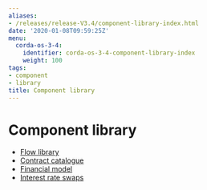 ```yaml
---
aliases:
- /releases/release-V3.4/component-library-index.html
date: '2020-01-08T09:59:25Z'
menu:
  corda-os-3-4:
    identifier: corda-os-3-4-component-library-index
    weight: 100
tags:
- component
- library
title: Component library
---
```



# Component library



* [Flow library](flow-library.md)
* [Contract catalogue](contract-catalogue.md)
* [Financial model](financial-model.md)
* [Interest rate swaps](contract-irs.md)



